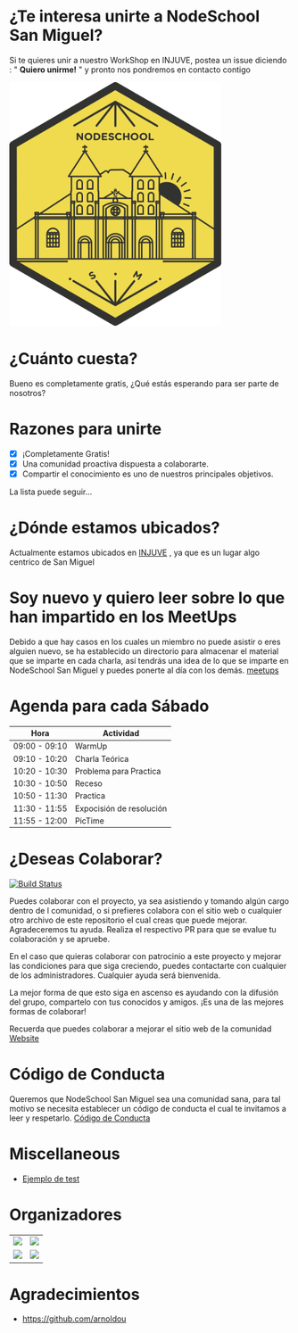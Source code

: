 # ¿Te interesa unirte a NodeSchool San Miguel?

Si te quieres unir a nuestro WorkShop en INJUVE, postea un issue diciendo : " **Quiero unirme!** " y pronto nos pondremos en contacto contigo

<img src="./logo.svg" width="380">

# ¿Cuánto cuesta?

Bueno es completamente gratis, ¿Qué estás esperando para ser parte de nosotros?

# Razones para unirte

- [x] ¡Completamente Gratis!
- [x] Una comunidad proactiva dispuesta a colaborarte.
- [x] Compartir el conocimiento es uno de nuestros principales objetivos.

La lista puede seguir...

# ¿Dónde estamos ubicados?

Actualmente estamos ubicados en [INJUVE](https://www.google.com/maps/place/Injuve+Swimming+Pool/@13.4805052,-88.1763071,17z/data=!3m1!4b1!4m5!3m4!1s0x8f7b2a7a14f8d5c3:0x385d67c125f3654!8m2!3d13.4805052!4d-88.1741184)
, ya que es un lugar algo centrico de San Miguel

# Soy nuevo y quiero leer sobre lo que han impartido en los MeetUps

Debido a que hay casos en los cuales un miembro no puede asistir o eres alguien nuevo, se ha establecido un directorio para almacenar el material que se imparte en cada charla, así tendrás una idea de lo que se imparte en NodeSchool San Miguel y puedes ponerte al día con los demás. [meetups](meetups)

# Agenda para cada Sábado

| Hora          | Actividad                |
| ------------- | ------------------------ |
| 09:00 - 09:10 | WarmUp                   |
| 09:10 - 10:20 | Charla Teórica           |
| 10:20 - 10:30 | Problema para Practica   |
| 10:30 - 10:50 | Receso                   |
| 10:50 - 11:30 | Practica                 |
| 11:30 - 11:55 | Expocisión de resolución |
| 11:55 - 12:00 | PicTime                  |

# ¿Deseas Colaborar?

[![Build Status](https://travis-ci.org/nodeschool/sanmiguel.svg?branch=master)](https://travis-ci.org/nodeschool/sanmiguel)

Puedes colaborar con el proyecto, ya sea asistiendo y tomando algún cargo dentro de l comunidad, o si prefieres colabora con el sitio web o cualquier otro archivo de este repositorio el cual creas que puede mejorar. Agradeceremos tu ayuda. Realiza el respectivo PR para que se evalue tu colaboración y se apruebe.

En el caso que quieras colaborar con patrocinio a este proyecto y mejorar las condiciones para que siga creciendo, puedes contactarte con cualquier de los administradores. Cualquier ayuda será bienvenida.

La mejor forma de que esto siga en ascenso es ayudando con la difusión del grupo, compartelo con tus conocidos y amigos. ¡Es una de las mejores formas de colaborar!

Recuerda que puedes colaborar a mejorar el sitio web de la comunidad [Website](website)

# Código de Conducta

Queremos que NodeSchool San Miguel sea una comunidad sana, para tal motivo se necesita establecer un código de conducta el cual te invitamos a leer y respetarlo. [Código de Conducta](CODE_OF_CONDUCT.md)

# Miscellaneous

- [Ejemplo de test](tests.md)

# Organizadores

<table>
<tbody>
<tr>
<td>
<a href="https://github.com/D3Portillo" title="D3Portillo"><img src="https://avatars1.githubusercontent.com/u/26236985?v=4" width="120"></a>
</td>
<td>
<a href="https://github.com/DavidAlvarado0" title="DavidAlvarado0"><img src="https://avatars2.githubusercontent.com/u/39206627?v=4" width="120"></a>
</td>
</tr>
<tr>
<td>
<a href="https://github.com/bryanlopezcodes" title="bryanlopezcpdes"><img src="https://avatars2.githubusercontent.com/u/13499566?v=4" width="120"></a>
</td>
<td>
<a href="https://github.com/moudev" title="moudev"><img src="https://avatars2.githubusercontent.com/u/31086167?v=4" width="120"></a>
</td>
</tr>
</tbody>
</table>

# Agradecimientos

- https://github.com/arnoldou
